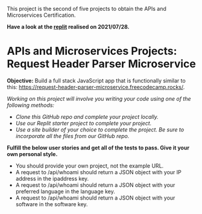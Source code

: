 This project is the second of five projects to obtain the APIs and Microservices Certification.

**Have a look at the [replit](https://request-headerparser-fcc-project.sandrinemanguy.repl.co) realised on 2021/07/28.**

# APIs and Microservices Projects: Request Header Parser Microservice

**Objective:** Build a full stack JavaScript app that is functionally similar to this: https://request-header-parser-microservice.freecodecamp.rocks/.


*Working on this project will involve you writing your code using one of the following methods:*  
* *Clone this GitHub repo and complete your project locally.*  
* *Use our Replit starter project to complete your project.* 
* *Use a site builder of your choice to complete the project. Be sure to incorporate all the files from our GitHub repo.*  

**Fulfill the below user stories and get all of the tests to pass. Give it your own personal style.**
* You should provide your own project, not the example URL.
* A request to /api/whoami should return a JSON object with your IP address in the ipaddress key.
* A request to /api/whoami should return a JSON object with your preferred language in the language key.
* A request to /api/whoami should return a JSON object with your software in the software key.

